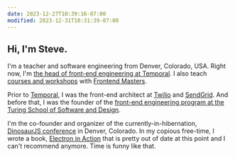 ```yaml
---
date: 2023-12-27T10:39:16-07:00
modified: 2023-12-31T10:31:39-07:00
---
```


## Hi, I'm Steve.

I'm a teacher and software engineering from Denver, Colorado, USA. Right now, I'm [the head of front-end engineering at Temporal](https://stevekinney.net). I also teach [courses and workshops](/courses) with [Frontend Masters](https://frontendmasters.com/teachers/steve-kinney).

Prior to [Temporal](https://temporal.io), I was the front-end architect at [Twilio](https://twilio.com) and [SendGrid](https://sendgrid.com). And before that, I was the founder of the [front-end engineering program at the Turing School of Software and Design](https://turing.edu/frontend).

I'm the co-founder and organizer of the currently-in-hibernation, [DinosaurJS conference](https://dinosaurjs.org) in Denver, Colorado. In my copious free-time, I wrote a book, [Electron in Action](https://bit.ly/electronjs) that is pretty out of date at this point and I can't recommend anymore. Time is funny like that.
